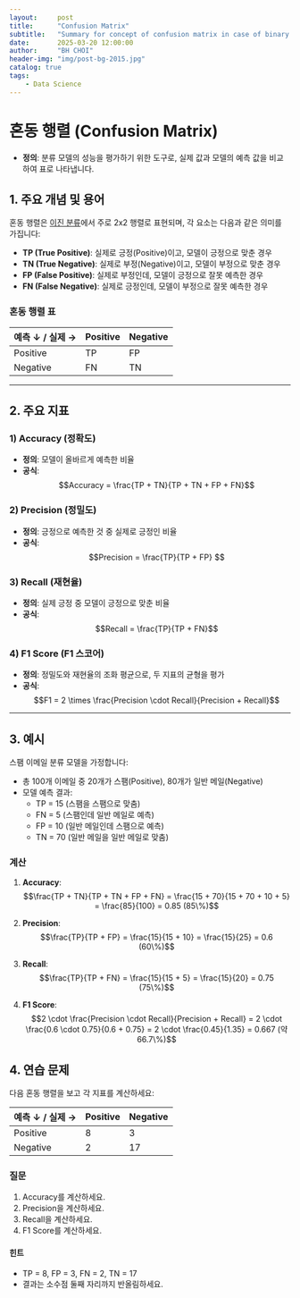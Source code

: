 ```yaml
---
layout:     post
title:      "Confusion Matrix"
subtitle:   "Summary for concept of confusion matrix in case of binary classification"
date:       2025-03-20 12:00:00
author:     "BH CHOI"
header-img: "img/post-bg-2015.jpg"
catalog: true
tags:
    - Data Science
---
```


# 혼동 행렬 (Confusion Matrix)

- **정의**: 분류 모델의 성능을 평가하기 위한 도구로, 실제 값과 모델의 예측 값을 비교하여 표로 나타냅니다.

## 1. 주요 개념 및 용어

혼동 행렬은 <u>이진 분류</u>에서 주로 2x2 행렬로 표현되며, 각 요소는 다음과 같은 의미를 가집니다:

- **TP (True Positive)**: 실제로 긍정(Positive)이고, 모델이 긍정으로 맞춘 경우
- **TN (True Negative)**: 실제로 부정(Negative)이고, 모델이 부정으로 맞춘 경우
- **FP (False Positive)**: 실제로 부정인데, 모델이 긍정으로 잘못 예측한 경우
- **FN (False Negative)**: 실제로 긍정인데, 모델이 부정으로 잘못 예측한 경우

### 혼동 행렬 표

| 예측 ↓ / 실제 → | Positive      | Negative      |
|-----------------|----------------|----------------|
| Positive        | TP             | FP             |
| Negative        | FN             | TN             |

---

## 2. 주요 지표

### 1) Accuracy (정확도)
- **정의**: 모델이 올바르게 예측한 비율
- **공식**:  
$$Accuracy = \frac{TP + TN}{TP + TN + FP + FN}$$

### 2) Precision (정밀도)
- **정의**: 긍정으로 예측한 것 중 실제로 긍정인 비율
- **공식**:  
$$Precision = \frac{TP}{TP + FP}
$$

### 3) Recall (재현율)
- **정의**: 실제 긍정 중 모델이 긍정으로 맞춘 비율
- **공식**:  
$$Recall = \frac{TP}{TP + FN}$$

### 4) F1 Score (F1 스코어)
- **정의**: 정밀도와 재현율의 조화 평균으로, 두 지표의 균형을 평가
- **공식**:  
$$F1 = 2 \times \frac{Precision \cdot Recall}{Precision + Recall}$$

---

## 3. 예시
스팸 이메일 분류 모델을 가정합니다:  
- 총 100개 이메일 중 20개가 스팸(Positive), 80개가 일반 메일(Negative)
- 모델 예측 결과:  
  - TP = 15 (스팸을 스팸으로 맞춤)  
  - FN = 5 (스팸인데 일반 메일로 예측)  
  - FP = 10 (일반 메일인데 스팸으로 예측)  
  - TN = 70 (일반 메일을 일반 메일로 맞춤)

### 계산
1. **Accuracy**:  
$$\frac{TP + TN}{TP + TN + FP + FN} = \frac{15 + 70}{15 + 70 + 10 + 5} = \frac{85}{100} = 0.85 (85\%)$$

2. **Precision**:  
$$\frac{TP}{TP + FP} = \frac{15}{15 + 10} = \frac{15}{25} = 0.6 (60\%)$$

3. **Recall**:  
$$\frac{TP}{TP + FN} = \frac{15}{15 + 5} = \frac{15}{20} = 0.75 (75\%)$$

4. **F1 Score**:  
$$2 \cdot \frac{Precision \cdot Recall}{Precision + Recall} = 2 \cdot \frac{0.6 \cdot 0.75}{0.6 + 0.75} = 2 \cdot \frac{0.45}{1.35} = 0.667 (약 66.7\%)$$

## 4. 연습 문제
다음 혼동 행렬을 보고 각 지표를 계산하세요:

| 예측 ↓ / 실제 → | Positive | Negative |
|-----------------|----------|----------|
| Positive        | 8        | 3        |
| Negative        | 2        | 17       |

### 질문
1. Accuracy를 계산하세요.
2. Precision을 계산하세요.
3. Recall을 계산하세요.
4. F1 Score를 계산하세요.

#### 힌트
- TP = 8, FP = 3, FN = 2, TN = 17
- 결과는 소수점 둘째 자리까지 반올림하세요.
